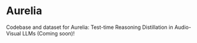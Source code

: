 # Aurelia
Codebase and dataset for Aurelia: Test-time Reasoning Distillation in Audio-Visual LLMs (Coming soon)!
